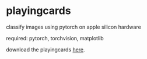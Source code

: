 # playingcards

classify images using pytorch on apple silicon hardware

required: pytorch, torchvision, matplotlib

download the playingcards [here](https://github.com/xeaydin/Card-Image-Classification/tree/master/Dataset). 

